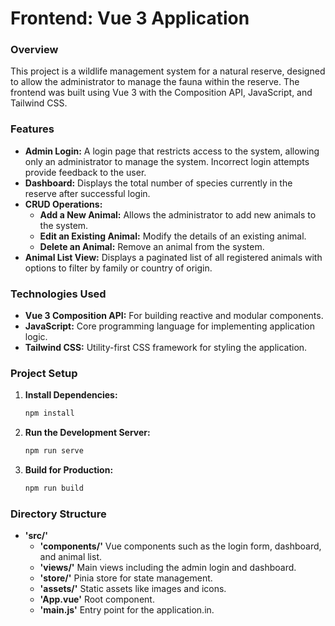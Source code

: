 # Frontend: Vue 3 Application

### Overview
This project is a wildlife management system for a natural reserve, designed to allow the administrator to manage the fauna within the reserve. The frontend was built using Vue 3 with the Composition API, JavaScript, and Tailwind CSS.

### Features
- **Admin Login:** A login page that restricts access to the system, allowing only an administrator to manage the system. Incorrect login attempts provide feedback to the user.
- **Dashboard:** Displays the total number of species currently in the reserve after successful login.
- **CRUD Operations:**
  - **Add a New Animal:** Allows the administrator to add new animals to the system.
  - **Edit an Existing Animal:** Modify the details of an existing animal.
  - **Delete an Animal:** Remove an animal from the system.
- **Animal List View:** Displays a paginated list of all registered animals with options to filter by family or country of origin.

### Technologies Used
- **Vue 3 Composition API:** For building reactive and modular components.
- **JavaScript:** Core programming language for implementing application logic.
- **Tailwind CSS:** Utility-first CSS framework for styling the application.

### Project Setup
1. **Install Dependencies:**
   ```bash
   npm install
2. **Run the Development Server:**
   ```bash
   npm run serve
3. **Build for Production:**
   ```bash
   npm run build

### Directory Structure
- **'src/'**
  - **'components/'** Vue components such as the login form, dashboard, and animal list.
  - **'views/'** Main views including the admin login and dashboard.
  - **'store/'** Pinia store for state management.
  - **'assets/'** Static assets like images and icons.
  - **'App.vue'** Root component.
  - **'main.js'** Entry point for the application.in.
